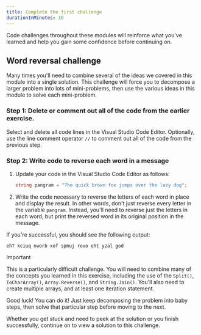 ```yaml
---
title: Complete the first challenge
durationInMinutes: 10
---
```


Code challenges throughout these modules will reinforce what you've learned and help you gain some confidence before continuing on.

## Word reversal challenge

Many times you'll need to combine several of the ideas we covered in this module into a single solution. This challenge will force you to decompose a larger problem into lots of mini-problems, then use the various ideas in this module to solve each mini-problem.

### Step 1: Delete or comment out all of the code from the earlier exercise.

Select and delete all code lines in the Visual Studio Code Editor. Optionally, use the line comment operator `//` to comment out all of the code from the previous step.

### Step 2: Write code to reverse each word in a message

1.	Update your code in the Visual Studio Code Editor as follows:

    ```c#
    string pangram = "The quick brown fox jumps over the lazy dog";

    ```

1. Write the code necessary to reverse the letters of each word in place and display the result. In other words, don't just reverse every letter in the variable `pangram`. Instead, you'll need to reverse just the letters in each word, but print the reversed word in its original position in the message.

If you're successful, you should see the following output:

```Output
ehT kciuq nworb xof spmuj revo eht yzal god

```

> [!IMPORTANT]
> This is a particularly difficult challenge. You will need to combine many of the concepts you learned in this exercise, including the use of the `Split()`, `ToCharArray()`, `Array.Reverse()`, and `String.Join()`. You'll also need to create multiple arrays, and at least one iteration statement.

Good luck! You can do it! Just keep decomposing the problem into baby steps, then solve that particular step before moving to the next.

Whether you get stuck and need to peek at the solution or you finish successfully, continue on to view a solution to this challenge.